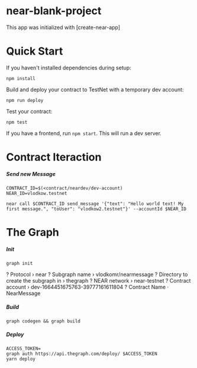 near-blank-project
==================

This app was initialized with [create-near-app]


Quick Start
===========

If you haven't installed dependencies during setup:

    npm install

Build and deploy your contract to TestNet with a temporary dev account:

    npm run deploy

Test your contract:

    npm test

If you have a frontend, run `npm start`. This will run a dev server.



Contract Iteraction
===============

##### Send new Message

``` 
CONTRACT_ID=$(<contract/neardev/dev-account)
NEAR_ID=vlodkow.testnet

near call $CONTRACT_ID send_message '{"text": "Hello world text! My first message.", "toUser": "vlodkow2.testnet"}' --accountId $NEAR_ID
```

The Graph
===============

##### Init

```
graph init
```

? Protocol › near
? Subgraph name › vlodkomr/nearmessage
? Directory to create the subgraph in › thegraph
? NEAR network › near-testnet
? Contract account › dev-1664451675763-39777161611804
? Contract Name · NearMessage

##### Build

``` 
graph codegen && graph build
```

##### Deploy

``` 
ACCESS_TOKEN=
graph auth https://api.thegraph.com/deploy/ $ACCESS_TOKEN
yarn deploy
```